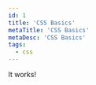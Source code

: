 ```yaml
---
id: 1
title: 'CSS Basics'
metaTitle: 'CSS Basics'
metaDesc: 'CSS Basics'
tags:
  - css
---
```


It works!